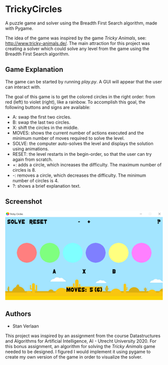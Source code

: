 # TrickyCircles
A puzzle game and solver using the Breadth First Search algorithm, made with Pygame.

The idea of the game was inspired by the game *Tricky Animals*, see: http://www.tricky-animals.de/. 
The main attraction for this project was creating a solver which could solve any level from the game using the Breadth First Search algorithm.

## Game Explanation
The game can be started by running *play.py*. A GUI will appear that the user can interact with.

The goal of this game is to get the colored circles in the right order: from red (left) to violet (right), like a rainbow.
To accomplish this goal, the following buttons and signs are available:
* A: swap the first two circles.
* B: swap the last two circles.
* X: shift the circles in the middle.
* MOVES: shows the current number of actions executed and the minimum number of moves required to solve the level.
* SOLVE: the computer auto-solves the level and displays the solution using animations.
* RESET: the level restarts in the begin-order, so that the user can try again from scratch.
* +: adds a circle, which increases the difficulty. The maximum number of circles is 8.
* -: removes a circle, which decreases the difficulty. The minimum number of circles is 4.
* ?: shows a brief explanation text.

## Screenshot
![screenshot](/resources/screenshot.png)

## Authors
* Stan Verlaan

This project was inspired by an assignment from the course Datastructures and Algorithms for Artificial Intelligence, AI - Utrecht University 2020.
For this bonus assignment, an algorithm for solving the *Tricky Animals* game needed to be designed. 
I figured I would implement it using pygame to create my own version of the game in order to visualize the solver.
